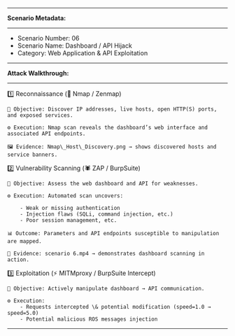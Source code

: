 -------------------------------------------------------------------------------------------------------------------------


**Scenario Metadata:**


-------------------------------------------------------------------------------------------------------------------------

- Scenario Number: 06
- Scenario Name: Dashboard / API Hijack
- Category: Web Application \& API Exploitation

-------------------------------------------------------------------------------------------------------------------------


**Attack Walkthrough:**


-------------------------------------------------------------------------------------------------------------------------

1️⃣ Reconnaissance (🔎 Nmap / Zenmap)


	🎯 Objective: Discover IP addresses, live hosts, open HTTP(S) ports, and exposed services.

	⚙️ Execution: Nmap scan reveals the dashboard’s web interface and associated API endpoints.

	🖼 Evidence: Nmap\_Host\_Discovery.png → shows discovered hosts and service banners.



2️⃣ Vulnerability Scanning (🕷 ZAP / BurpSuite)


	🎯 Objective: Assess the web dashboard and API for weaknesses.

	⚙️ Execution: Automated scan uncovers:

		- Weak or missing authentication
		- Injection flaws (SQLi, command injection, etc.)
		- Poor session management, etc.

	📊 Outcome: Parameters and API endpoints susceptible to manipulation are mapped.

	🎥 Evidence: scenario 6.mp4 → demonstrates dashboard scanning in action.



3️⃣ Exploitation (⚡ MITMproxy / BurpSuite Intercept)


	🎯 Objective: Actively manipulate dashboard → API communication.

	⚙️ Execution: 
		- Requests intercepted \& potential modification (speed=1.0 → speed=5.0) 
		- Potential malicious ROS messages injection

-------------------------------------------------------------------------------------------------------------------------

